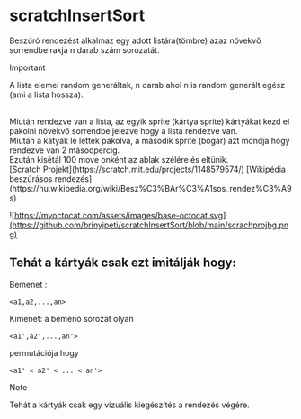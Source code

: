 # scratchInsertSort


Beszúró rendezést alkalmaz egy adott listára(tömbre) azaz növekvő sorrendbe rakja n darab szám sorozatát.<br>
> [!Important]
> A lista elemei random generáltak, n darab ahol n is random generált egész (ami a lista hossza).
<br>
Miután rendezve van a lista,
az egyik sprite (kártya sprite) kártyákat kezd el pakolni növekvő sorrendbe jelezve hogy a lista rendezve van.
<br>
Miután a kátyák le lettek pakolva, a második sprite (bogár) azt mondja hogy rendezve van 2 másodpercig.
<br>
Ezután kisétál 100 move onként az ablak szélére és eltünik.
<br>
[Scratch Projekt](https://scratch.mit.edu/projects/1148579574/)
[Wikipédia beszúrásos rendezés](https://hu.wikipedia.org/wiki/Besz%C3%BAr%C3%A1sos_rendez%C3%A9s)

![https://myoctocat.com/assets/images/base-octocat.svg](https://github.com/brinyipeti/scratchInsertSort/blob/main/scrachprojbg.png)
## Tehát a kártyák csak ezt imitálják hogy:


Bemenet : 
```
<a1,a2,...,an>
```
Kimenet: a bemenő sorozat olyan 
```
<a1',a2',...,an'>
```
permutációja hogy
```
<a1' < a2' < ... < an'>
```


> [!NOTE]
> Tehát a kártyák csak egy vizuális kiegészítés a rendezés végére.


